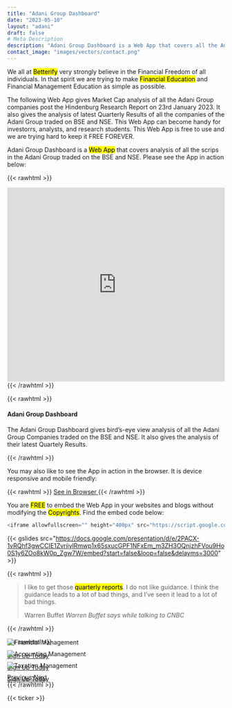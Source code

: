 ```yaml
---
title: "Adani Group Dashboard"
date: "2023-05-10"
layout: "adani"
draft: false
# Meta Description
description: "Adani Group Dashboard is a Web App that covers all the Adani Group scrips traded on the BSE and NSE and gives their Performance and Earnings."
contact_image: "images/vectors/contact.png"
---
```


We all at <mark>Betterify</mark> very strongly believe in the Financial Freedom of all individuals. In that spirit we are trying to make <mark>Financial Education</mark> and Financial Management Education as simple as possible.

<span class="blue">The following Web App gives Market Cap analysis of all the Adani Group companies post the Hindenburg Research Report on 23rd January 2023. It also gives the analysis of latest Quarterly Results of all the companies of the Adani Group traded on BSE and NSE. This Web App can become handy for investorrs, analysts, and research students. This Web App is free to use and we are trying hard to keep it FREE FOREVER.<span>

<!-- ![Nifty 50 Drawing](https://docs.google.com/drawings/d/1M8VQsH_cnqZ4aOPL8OX_aj0Fa6S9m9w9PSPgV79j3wg/export/png) -->

Adani Group Dashboard is a <mark>Web App</mark> that covers analysis of all the scrips in the Adani Group traded on the BSE and NSE. Please see the App in action below: 

{{< rawhtml >}}
<div class="card shadow mt-2 mb-4">
<iframe allowfullscreen="" height="450px" src="https://script.google.com/macros/s/AKfycbxEkQ9O_In7nRIx746280Y1zgrArcFb9FHU5eVp3yKC1KPSLBMfbkrAMcOl8NlU5dg/exec" style="border: 0px #ffffff none;" width="100%"></iframe>
</div>
{{< /rawhtml >}}

{{< rawhtml >}}
<div class="card bd-callout bd-callout-info shadow">
<h4 id="conveying-meaning-to-assistive-technologies"><marker>Adani Group Dashboard<marker></h4>
<p class="yellow">The Adani Group Dashboard gives bird’s-eye view analysis of all the Adani Group Companies traded on the BSE and NSE. It also gives the analysis of their latest Quartely Results.</p>
</div>
{{< /rawhtml >}}

You may also like to see the App in action in the browser. It is device responsive and mobile friendly:

{{< rawhtml >}}
<a href="https://script.google.com/macros/s/AKfycbxEkQ9O_In7nRIx746280Y1zgrArcFb9FHU5eVp3yKC1KPSLBMfbkrAMcOl8NlU5dg/exec" target="_blank" class="btn btn-primary btn-lg mb-4">See in Browser <i class="bi bi-stars"></i></a>
{{< /rawhtml >}}

You are <mark>FREE</mark> to embed the Web App in your websites and blogs without modifying the <mark>Copyrights</mark>. Find the embed code below:

```javascript
<iframe allowfullscreen="" height="400px" src="https://script.google.com/macros/s/AKfycbxEkQ9O_In7nRIx746280Y1zgrArcFb9FHU5eVp3yKC1KPSLBMfbkrAMcOl8NlU5dg/exec" style="border: 0px #ffffff none;" width="100%"></iframe>
```

{{< gslides src="https://docs.google.com/presentation/d/e/2PACX-1vRQhf3gwCCIE1ZvriiylRmwp1x65sxucGPF1NFxEm_m3ZH3OQnjzhFVou9Ho0S1y6ZOo8kW0p_Zgw7W/embed?start=false&loop=false&delayms=3000" >}}

{{< rawhtml >}}
<blockquote class="blockquote mb-4">
  <p>I like to get those <mark>quarterly reports</mark>. I do not like guidance. I think the guidance leads to a lot of bad things, and I’ve seen it lead to a lot of bad things.</p>
  <footer class="blockquote-footer">Warren Buffet <cite title="Source Title">Warren Buffet says while talking to CNBC</cite></footer>
</blockquote>  
{{< /rawhtml >}}

{{< rawhtml >}}
<!-- New Slider -->
<div id="carouselExampleControls" class="carousel slide card shadow mb-4" data-ride="carousel">
  <div class="carousel-inner">
    <div class="carousel-item active">
      <img class="d-block w-100" src="https://docs.google.com/drawings/d/e/2PACX-1vRS5cx09hhhWYSsFsHNfhNKdcreQsdRY9dLNdm0xNpMj4h0cZOqyzEQO4kADLVi69e3RmV66gApSQSm/pub?w=960&amp;h=600" alt="Financial Management">
      <div class="carousel-caption">
        <!-- <h3>New York</h3>
        <p>We love the Big Apple!</p> -->
        <p><a class="btn btn-lg btn-primary" href="#">Sign Up Today</a></p>
      </div>
    </div>
    <div class="carousel-item">
      <img class="d-block w-100" src="https://docs.google.com/drawings/d/e/2PACX-1vSPWPQ5wj_R0_uK_INLJmpiS-xM84j8g1UJcZFAf2ffQvqz6M6kmubLx4tQnrMJeYW_dkc4P7slyzbK/pub?w=960&amp;h=600" alt="Accounting Management">
      <div class="carousel-caption">
        <!-- <h3>New York</h3>
        <p>We love the Big Apple!</p> -->
        <p><a class="btn btn-lg btn-primary" href="#">Sign Up Today</a></p>
      </div>
    </div>
    <div class="carousel-item">
      <img class="d-block w-100" src="https://docs.google.com/drawings/d/e/2PACX-1vTQMEnlPKfcG27XNs6gvLRHTVHhBrNIcLgu1bYYO_8OWHlzxA1upjS8rArf8sUPIQF85R-uJI-s9Nbm/pub?w=960&amp;h=600" alt="Taxation Management">
      <div class="carousel-caption">
        <!-- <h3>New York</h3>
        <p>We love the Big Apple!</p> -->
        <p><a class="btn btn-lg btn-primary" href="#">Sign Up Today</a></p>
      </div>
    </div>
  </div>
  <a class="carousel-control-prev" href="#carouselExampleControls" role="button" data-slide="prev">
    <span class="carousel-control-prev-icon" aria-hidden="true"></span>
    <span class="sr-only">Previous</span>
  </a>
  <a class="carousel-control-next" href="#carouselExampleControls" role="button" data-slide="next">
    <span class="carousel-control-next-icon" aria-hidden="true"></span>
    <span class="sr-only">Next</span>
  </a>
</div>
<style>
.carousel-item {
  margin-top: -30px;
  margin-bottom: -35px;
}
.btn-lg:hover {
  text-decoration: none !important;
}
</style>
{{< /rawhtml >}}

{{< ticker >}}